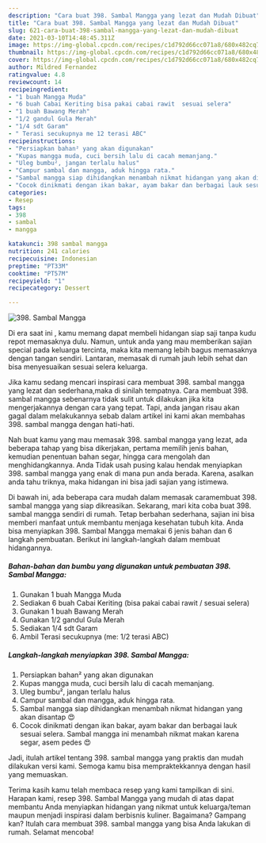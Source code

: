 ```yaml
---
description: "Cara buat 398. Sambal Mangga yang lezat dan Mudah Dibuat"
title: "Cara buat 398. Sambal Mangga yang lezat dan Mudah Dibuat"
slug: 621-cara-buat-398-sambal-mangga-yang-lezat-dan-mudah-dibuat
date: 2021-03-10T14:48:45.311Z
image: https://img-global.cpcdn.com/recipes/c1d792d66cc071a8/680x482cq70/398-sambal-mangga-foto-resep-utama.jpg
thumbnail: https://img-global.cpcdn.com/recipes/c1d792d66cc071a8/680x482cq70/398-sambal-mangga-foto-resep-utama.jpg
cover: https://img-global.cpcdn.com/recipes/c1d792d66cc071a8/680x482cq70/398-sambal-mangga-foto-resep-utama.jpg
author: Mildred Fernandez
ratingvalue: 4.8
reviewcount: 14
recipeingredient:
- "1 buah Mangga Muda"
- "6 buah Cabai Keriting bisa pakai cabai rawit  sesuai selera"
- "1 buah Bawang Merah"
- "1/2 gandul Gula Merah"
- "1/4 sdt Garam"
- " Terasi secukupnya me 12 terasi ABC"
recipeinstructions:
- "Persiapkan bahan² yang akan digunakan"
- "Kupas mangga muda, cuci bersih lalu di cacah memanjang."
- "Uleg bumbu², jangan terlalu halus"
- "Campur sambal dan mangga, aduk hingga rata."
- "Sambal mangga siap dihidangkan menambah nikmat hidangan yang akan disantap 😍"
- "Cocok dinikmati dengan ikan bakar, ayam bakar dan berbagai lauk sesuai selera. Sambal mangga ini menambah nikmat makan karena segar, asem pedes 😍"
categories:
- Resep
tags:
- 398
- sambal
- mangga

katakunci: 398 sambal mangga 
nutrition: 241 calories
recipecuisine: Indonesian
preptime: "PT33M"
cooktime: "PT57M"
recipeyield: "1"
recipecategory: Dessert

---
```



![398. Sambal Mangga](https://img-global.cpcdn.com/recipes/c1d792d66cc071a8/680x482cq70/398-sambal-mangga-foto-resep-utama.jpg)

Di era  saat ini , kamu memang dapat membeli hidangan siap saji tanpa kudu repot memasaknya dulu. Namun, untuk anda yang mau memberikan sajian special pada keluarga tercinta, maka kita memang lebih bagus memasaknya dengan tangan sendiri. Lantaran, memasak di rumah jauh lebih sehat dan bisa menyesuaikan sesuai selera keluarga.

Jika kamu sedang mencari inspirasi cara membuat 398. sambal mangga yang lezat dan sederhana,maka di sinilah tempatnya. Cara membuat 398. sambal mangga  sebenarnya tidak sulit untuk dilakukan jika kita mengerjakannya dengan cara yang tepat. Tapi, anda jangan risau akan gagal dalam melakukannya 
sebab dalam artikel ini kami akan membahas 398. sambal mangga dengan hati-hati.  



Nah buat kamu yang mau memasak 398. sambal mangga yang lezat, ada beberapa tahap yang bisa dikerjakan, pertama memilih jenis bahan, kemudian penentuan bahan segar, hingga cara mengolah dan menghidangkannya. Anda Tidak usah pusing kalau hendak menyiapkan 398. sambal mangga yang enak di mana pun anda berada. Karena, asalkan anda  tahu triknya, maka hidangan ini bisa jadi sajian yang istimewa.

Di bawah ini, ada beberapa cara mudah dalam memasak caramembuat 398. sambal mangga yang siap dikreasikan. Sekarang, mari kita coba buat 398. sambal mangga sendiri di rumah. Tetap berbahan sederhana, sajian ini bisa memberi manfaat untuk membantu menjaga kesehatan tubuh kita. Anda bisa menyiapkan 398. Sambal Mangga memakai 6 jenis bahan dan 6 langkah pembuatan. Berikut ini langkah-langkah dalam membuat hidangannya.

<!--inarticleads1-->

##### Bahan-bahan dan bumbu yang digunakan untuk pembuatan 398. Sambal Mangga:

1. Gunakan 1 buah Mangga Muda
1. Sediakan 6 buah Cabai Keriting (bisa pakai cabai rawit / sesuai selera)
1. Gunakan 1 buah Bawang Merah
1. Gunakan 1/2 gandul Gula Merah
1. Sediakan 1/4 sdt Garam
1. Ambil  Terasi secukupnya (me: 1/2 terasi ABC)




<!--inarticleads2-->

##### Langkah-langkah menyiapkan 398. Sambal Mangga:

1. Persiapkan bahan² yang akan digunakan
1. Kupas mangga muda, cuci bersih lalu di cacah memanjang.
1. Uleg bumbu², jangan terlalu halus
1. Campur sambal dan mangga, aduk hingga rata.
1. Sambal mangga siap dihidangkan menambah nikmat hidangan yang akan disantap 😍
1. Cocok dinikmati dengan ikan bakar, ayam bakar dan berbagai lauk sesuai selera. Sambal mangga ini menambah nikmat makan karena segar, asem pedes 😍




Jadi, itulah artikel tentang  398. sambal mangga  yang praktis dan mudah dilakukan versi kami. Semoga kamu bisa mempraktekkannya dengan hasil yang memuaskan. 

Terima kasih kamu telah membaca resep yang kami tampilkan di sini. Harapan kami, resep  398. Sambal Mangga yang mudah di atas dapat membantu Anda menyiapkan hidangan yang nikmat untuk keluarga/teman maupun menjadi inspirasi dalam berbisnis kuliner. Bagaimana? Gampang kan? Itulah cara membuat 398. sambal mangga yang bisa Anda lakukan di rumah. Selamat mencoba!

